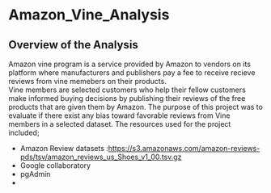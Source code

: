 # Amazon_Vine_Analysis

## Overview of the Analysis
Amazon vine program is a service provided by Amazon to vendors on its platform where manufacturers and publishers pay a fee to receive recieve reviews from vine memebers on  their products.  
Vine members are selected customers who help their fellow customers make informed buying decisions by publishing their reviews of the free products that are given them by Amazon.
The purpose of this project was to evaluate if there exist any bias toward favorable reviews from Vine members in a selected dataset.
The resources used for the project included;
-  Amazon Review datasets :https://s3.amazonaws.com/amazon-reviews-pds/tsv/amazon_reviews_us_Shoes_v1_00.tsv.gz
-  Google collaboratory
-  pgAdmin
-  
